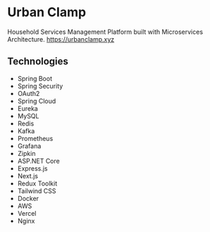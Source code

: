 # Urban Clamp
Household Services Management Platform built with Microservices Architecture.
https://urbanclamp.xyz

## Technologies
- Spring Boot
- Spring Security
- OAuth2
- Spring Cloud
- Eureka
- MySQL
- Redis
- Kafka
- Prometheus
- Grafana
- Zipkin
- ASP.NET Core
- Express.js
- Next.js
- Redux Toolkit
- Tailwind CSS
- Docker
- AWS
- Vercel
- Nginx